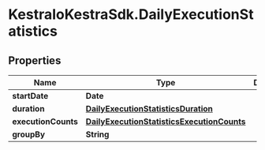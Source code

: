 # KestraIoKestraSdk.DailyExecutionStatistics

## Properties

Name | Type | Description | Notes
------------ | ------------- | ------------- | -------------
**startDate** | **Date** |  | 
**duration** | [**DailyExecutionStatisticsDuration**](DailyExecutionStatisticsDuration.md) |  | 
**executionCounts** | [**DailyExecutionStatisticsExecutionCounts**](DailyExecutionStatisticsExecutionCounts.md) |  | [optional] 
**groupBy** | **String** |  | [optional] 


